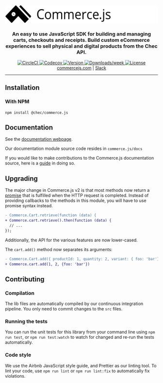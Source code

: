 <p align="center">
  <img src="https://raw.githubusercontent.com/chec/commercejs-examples/master/assets/logo.svg" left="100px"/>
    <br>
    <h3 align="center">
    An easy to use JavaScript SDK for building and managing carts, checkouts and receipts. Build custom eCommerce experiences to sell physical and digital products from the Chec API.
  </h3>
</p>
<p align="center">
  <a href="https://circleci.com/gh/chec/commerce.js/tree/master">
    <img src="https://circleci.com/gh/chec/commerce.js/tree/master.svg?style=shield" alt="CircleCI" />
  </a>
  <a href="https://codecov.io/gh/chec/commerce.js">
    <img src="https://codecov.io/gh/chec/commerce.js/branch/master/graph/badge.svg" alt="Codecov" />
  </a>
  <a href="https://npmjs.org/package/@chec/commerce.js">
    <img src="https://img.shields.io/npm/v/@chec/commerce.js.svg" alt="Version" />
  </a>
  <a href="https://npmjs.org/package/@chec/commerce.js">
    <img src="https://img.shields.io/npm/dw/@chec/commerce.js.svg" alt="Downloads/week" />
  </a>
    <a href="https://github.com/chec/commerce.js/blob/master/package.json">
    <img src="https://img.shields.io/npm/l/@chec/commerce.js.svg" alt="License" />
  </a>
  <br>
  <a href="https://commercejs.com">commercejs.com</a> | <a href="http://slack.commercejs.com">Slack</a>
</p>

-------------------
## Installation

### With NPM

`npm install @chec/commerce.js`

## Documentation

See the [documentation webpage](https://commercejs.com/docs).

Our documentation module source code resides in `commerce.js/docs`

If you would like to make contributions to the Commerce.js documentation source, here is a [guide](https://github.com/chec/commerce.js/blob/master/CONTRIBUTING.md) in doing so.

## Upgrading

The major change in Commerce.js v2 is that most methods now return a
[promise](https://developer.mozilla.org/en-US/docs/Web/JavaScript/Reference/Global_Objects/Promise) that is fulfilled
when the HTTP request is completed. Instead of providing callbacks to the methods in this module, you will have to use
promise syntax instead.

```diff
- Commerce.Cart.retrieve(function (data) {
+ Commerce.cart.retrieve().then(function (data) {
  // ...
});
```

Additionally, the API for the various features are now lower-cased.

The `cart.add()` method now separates its arguments:

```diff
- Commerce.Cart.add({ productId: 1, quantity: 2, variant: { foo: 'bar'} })
+ Commerce.cart.add(1, 2, {foo: 'bar'})
```

## Contributing

### Compilation

The lib files are automatically compiled by our continuous integration pipeline. You only need to commit changes
to the `src` files.

### Running the tests

You can run the unit tests for this library from your command line using `npm run test`, or `npm run test:watch`
to watch for changed and re-run the tests automatically.

### Code style

We use the Airbnb JavaScript style guide, and Prettier as our linting tool. To lint your code, use `npm run lint`
or `npm run lint:fix` to automatically fix violations.

